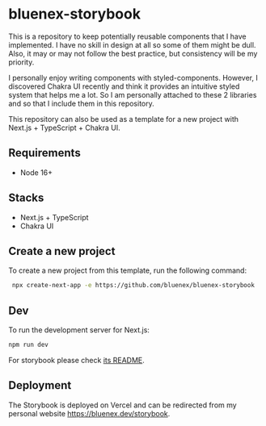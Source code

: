 # bluenex-storybook

This is a repository to keep potentially reusable components that I have implemented. I have no skill in design at all so some of them might be dull. Also, it may or may not follow the best practice, but consistency will be my priority.

I personally enjoy writing components with styled-components. However, I discovered Chakra UI recently and think it provides an intuitive styled system that helps me a lot. So I am personally attached to these 2 libraries and so that I include them in this repository.

This repository can also be used as a template for a new project with Next.js + TypeScript + Chakra UI.

## Requirements

- Node 16+

## Stacks

- Next.js + TypeScript
- Chakra UI

## Create a new project

To create a new project from this template, run the following command:

```sh
 npx create-next-app -e https://github.com/bluenex/bluenex-storybook
 ```

## Dev

To run the development server for Next.js:

```sh
npm run dev
```

For storybook please check [its README](./stories/README.md).

## Deployment

The Storybook is deployed on Vercel and can be redirected from my personal website https://bluenex.dev/storybook.